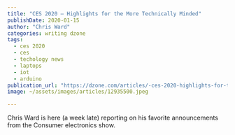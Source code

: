 ```yaml
---
title: "CES 2020 — Highlights for the More Technically Minded"
publishDate: 2020-01-15
author: "Chris Ward"
categories: writing dzone
tags: 
  - ces 2020
  - ces
  - techology news
  - laptops
  - iot
  - arduino
publication_url: "https://dzone.com/articles/-ces-2020-highlights-for-the-more-technically-mind"
image: ~/assets/images/articles/12935500.jpeg

---
```

Chris Ward is here (a week late) reporting on his favorite announcements from the Consumer electronics show.

